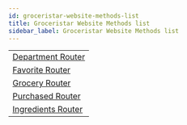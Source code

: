 ```yaml
---
id: groceristar-website-methods-list
title: Groceristar Website Methods list
sidebar_label: Groceristar Website Methods list
---
```


|     |
|-----|
| [Department Router](/documentation/docs/groceristar-website-methods-list/department-router/department-router.html)
| [Favorite Router](/documentation/docs/groceristar-website-methods-list/favorite-router/favorite-router.html)
| [Grocery Router](/documentation/docs/groceristar-website-methods-list/grocery-router/grocery-router.html)
| [Purchased Router](/documentation/docs/groceristar-website-methods-list/purchased-router/purchased-router.html)
|[Ingredients Router](/documentation/docs/groceristar-website-methods-list/ingredients-router/ingredients-router.html)
